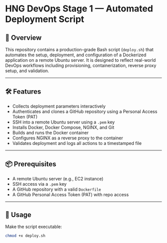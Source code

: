 # HNG DevOps Stage 1 — Automated Deployment Script

## 🚀 Overview

This repository contains a production-grade Bash script (`deploy.sh`) that automates the setup, deployment, and configuration of a Dockerized application on a remote Ubuntu server. It is designed to reflect real-world DevOps workflows including provisioning, containerization, reverse proxy setup, and validation.

---

## 🛠️ Features

- Collects deployment parameters interactively
- Authenticates and clones a GitHub repository using a Personal Access Token (PAT)
- SSH into a remote Ubuntu server using a `.pem` key
- Installs Docker, Docker Compose, NGINX, and Git
- Builds and runs the Docker container
- Configures NGINX as a reverse proxy to the container
- Validates deployment and logs all actions to a timestamped file

---

## 📦 Prerequisites

- A remote Ubuntu server (e.g., EC2 instance)
- SSH access via a `.pem` key
- A GitHub repository with a valid `Dockerfile`
- A GitHub Personal Access Token (PAT) with repo access

---

## 📄 Usage

Make the script executable:
```bash
chmod +x deploy.sh
